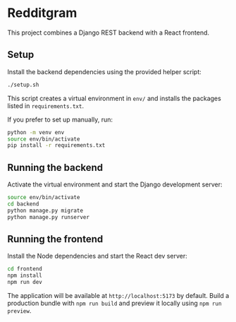 # Redditgram

This project combines a Django REST backend with a React frontend.

## Setup
Install the backend dependencies using the provided helper script:

```bash
./setup.sh
```

This script creates a virtual environment in `env/` and installs the packages
listed in `requirements.txt`.

If you prefer to set up manually, run:

```bash
python -m venv env
source env/bin/activate
pip install -r requirements.txt
```

## Running the backend

Activate the virtual environment and start the Django development server:

```bash
source env/bin/activate
cd backend
python manage.py migrate
python manage.py runserver
```

## Running the frontend

Install the Node dependencies and start the React dev server:

```bash
cd frontend
npm install
npm run dev
```

The application will be available at `http://localhost:5173` by default. Build a
production bundle with `npm run build` and preview it locally using `npm run preview`.
